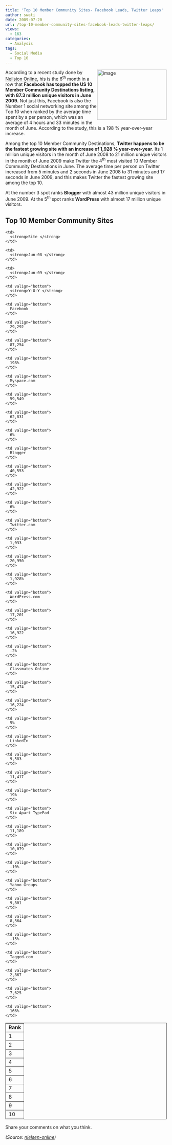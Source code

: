 ```yaml
---
title: 'Top 10 Member Community Sites- Facebook Leads, Twitter Leaps'
author: swati
date: 2009-07-20
url: /top-10-member-community-sites-facebook-leads-twitter-leaps/
views:
  - 163
categories:
  - Analysis
tags:
  - Social Media
  - Top 10
---
```

<img class="alignright wp-image-52103" style="border: 0pt none;margin-left: 0px;margin-right: 0px" src="http://cdn.devilsworkshop.org/files/2009/07/image27.png" border="0" alt="image" width="217" height="156" align="right" />According to a recent study done by <a href="http://nielsen-online.com/" onclick="_gaq.push(['_trackEvent', 'outbound-article', 'http://nielsen-online.com/', 'Neilsion Online']);" >Neilsion Online</a>, his is the 6<sup>th</sup> month in a row that **Facebook has topped the US 10 Member Community Destinations listing, with 87.3 million unique visitors in June 2009.** Not just this, Facebook is also the Number 1 social networking site among the Top 10 when ranked by the average time spent by a per person, which was an average of 4 hours and 33 minutes in the month of June. According to the study, this is a 198 % year-over-year increase.

Among the top 10 Member Community Destinations, **Twitter happens to be the fastest growing site with an increase of 1,928 % year-over-year**. Its 1 million unique visitors in the month of June 2008 to 21 million unique visitors in the month of June 2009 make Twitter the 4<sup>th</sup> most visited 10 Member Community Destinations in June. The average time per person on Twitter increased from 5 minutes and 2 seconds in June 2008 to 31 minutes and 17 seconds in June 2009, and this makes Twitter the fastest growing site among the top 10.

At the number 3 spot ranks **Blogger** with almost 43 million unique visitors in June 2009. At the 5<sup>th</sup> spot ranks **WordPress** with almost 17 million unique visitors.

## Top 10 Member Community Sites

<table border="1" cellspacing="0" cellpadding="0">
  <tr>
    <td valign="top">
      <strong>Rank</strong>
    </td>
    
    <td>
      <strong>Site </strong>
    </td>
    
    <td>
      <strong>Jun-08 </strong>
    </td>
    
    <td>
      <strong>Jun-09 </strong>
    </td>
    
    <td valign="bottom">
      <strong>Y-O-Y </strong>
    </td>
  </tr>
  
  <tr>
    <td valign="top">
      1
    </td>
    
    <td valign="bottom">
      Facebook
    </td>
    
    <td valign="bottom">
      29,292
    </td>
    
    <td valign="bottom">
      87,254
    </td>
    
    <td valign="bottom">
      198%
    </td>
  </tr>
  
  <tr>
    <td valign="top">
      2
    </td>
    
    <td valign="bottom">
      Myspace.com
    </td>
    
    <td valign="bottom">
      59,549
    </td>
    
    <td valign="bottom">
      62,831
    </td>
    
    <td valign="bottom">
      6%
    </td>
  </tr>
  
  <tr>
    <td valign="top">
      3
    </td>
    
    <td valign="bottom">
      Blogger
    </td>
    
    <td valign="bottom">
      40,553
    </td>
    
    <td valign="bottom">
      42,922
    </td>
    
    <td valign="bottom">
      6%
    </td>
  </tr>
  
  <tr>
    <td valign="top">
      4
    </td>
    
    <td valign="bottom">
      Twitter.com
    </td>
    
    <td valign="bottom">
      1,033
    </td>
    
    <td valign="bottom">
      20,950
    </td>
    
    <td valign="bottom">
      1,928%
    </td>
  </tr>
  
  <tr>
    <td valign="top">
      5
    </td>
    
    <td valign="bottom">
      WordPress.com
    </td>
    
    <td valign="bottom">
      17,201
    </td>
    
    <td valign="bottom">
      16,922
    </td>
    
    <td valign="bottom">
      -2%
    </td>
  </tr>
  
  <tr>
    <td valign="top">
      6
    </td>
    
    <td valign="bottom">
      Classmates Online
    </td>
    
    <td valign="bottom">
      15,474
    </td>
    
    <td valign="bottom">
      16,224
    </td>
    
    <td valign="bottom">
      5%
    </td>
  </tr>
  
  <tr>
    <td valign="top">
      7
    </td>
    
    <td valign="bottom">
      LinkedIn
    </td>
    
    <td valign="bottom">
      9,583
    </td>
    
    <td valign="bottom">
      11,417
    </td>
    
    <td valign="bottom">
      19%
    </td>
  </tr>
  
  <tr>
    <td valign="top">
      8
    </td>
    
    <td valign="bottom">
      Six Apart TypePad
    </td>
    
    <td valign="bottom">
      11,189
    </td>
    
    <td valign="bottom">
      10,079
    </td>
    
    <td valign="bottom">
      -10%
    </td>
  </tr>
  
  <tr>
    <td valign="top">
      9
    </td>
    
    <td valign="bottom">
      Yahoo Groups
    </td>
    
    <td valign="bottom">
      9,801
    </td>
    
    <td valign="bottom">
      8,364
    </td>
    
    <td valign="bottom">
      -15%
    </td>
  </tr>
  
  <tr>
    <td valign="top">
      10
    </td>
    
    <td valign="bottom">
      Tagged.com
    </td>
    
    <td valign="bottom">
      2,867
    </td>
    
    <td valign="bottom">
      7,625
    </td>
    
    <td valign="bottom">
      166%
    </td>
  </tr>
</table>

Share your comments on what you think.

*(Source: *<a href="http://nielsen-online" onclick="_gaq.push(['_trackEvent','download','http://nielsen-online']);" title="http://nielsen-online.com/"><em>nielsen-online</em></a>*)*
